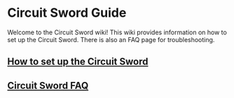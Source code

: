 # Circuit Sword Guide
Welcome to the Circuit Sword wiki! This wiki provides information on how to set up the Circuit Sword. There is also an FAQ page for troubleshooting.

## [How to set up the Circuit Sword](wiki/How-to-set-up-the-Circuit-Sword)
## [Circuit Sword FAQ](wiki/Circuit-Sword-FAQ)